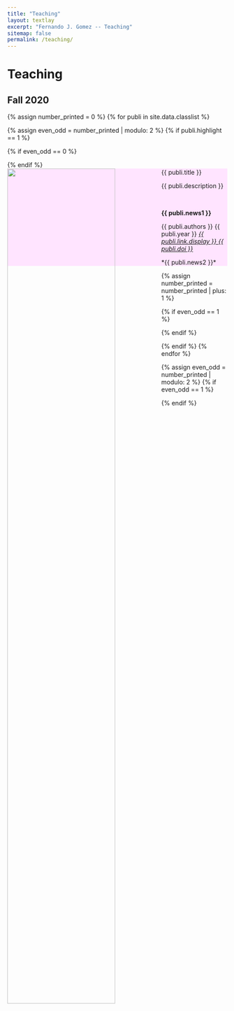 ```yaml
---
title: "Teaching"
layout: textlay
excerpt: "Fernando J. Gomez -- Teaching"
sitemap: false
permalink: /teaching/
---
```


# Teaching

## Fall 2020

{% assign number_printed = 0 %}
{% for publi in site.data.classlist %}

{% assign even_odd = number_printed | modulo: 2 %}
{% if publi.highlight == 1 %}

{% if even_odd == 0 %}
<div class="row">
{% endif %}

<style>
        .well {
            background-color: rgb(255, 228, 255);
        }
    </style>
    
<div class="col-sm-6 clearfix">
 <div class="well">
  <pubtit>{{ publi.title }}</pubtit>

  <img src="{{ site.url }}{{ site.baseurl }}/images/classpic/{{ publi.image }}" class="img-responsive" width="70%" style="float: left" />
  
  <p>{{ publi.description }}</p><br>
  <p class="text-danger"><strong> {{ publi.news1 }}</strong></p>
  <p>{{ publi.authors }} {{ publi.year }}
   <em><a href="{{ publi.link.url }}">{{ publi.link.display }} {{ publi.doi }}</a></em></p>
  
  <p> *{{ publi.news2 }}*</p>
 </div>
</div>

{% assign number_printed = number_printed | plus: 1 %}

{% if even_odd == 1 %}
</div>
{% endif %}

{% endif %}
{% endfor %}

{% assign even_odd = number_printed | modulo: 2 %}
{% if even_odd == 1 %}
</div>
{% endif %}

<p> &nbsp; </p>

